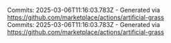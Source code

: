 Commits: 2025-03-06T11:16:03.783Z - Generated via https://github.com/marketplace/actions/artificial-grass
<br>
Commits: 2025-03-06T11:16:03.783Z - Generated via https://github.com/marketplace/actions/artificial-grass
<br>
